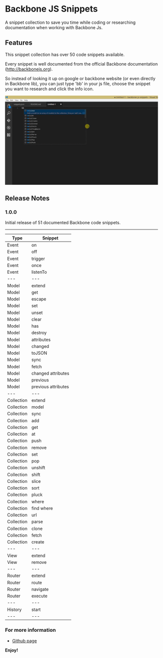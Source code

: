 # Backbone JS Snippets

A snippet collection to save you time while coding or researching documentation when working with Backbone Js.

## Features

This snippet collection has over 50 code snippets available.

Every snippet is well documented from the official Backbone documentation (http://backbonejs.org). 


So instead of looking it up on google or backbone website (or even directly in Backbone lib), you can just type 'bb' in your js file, choose the snippet you want to research and click the info icon.

![feature 1](media/video2.gif)

## Release Notes 

### 1.0.0

Initial release of 51 documented Backbone code snippets.

-----------------------------------------------------------------------------------------------------------
| Type  | Snippet  |
|---|---|
| Event  | on  |
| Event  | off  |
| Event  | trigger  |
| Event  | once  |
| Event  | listenTo  |
|---|---|
| Model  | extend  |
| Model  | get  |
| Model  | escape  |
| Model  | set  |
| Model  | unset  |
| Model  | clear  |
| Model  | has  |
| Model  | destroy  |
| Model  | attributes  |
| Model  | changed  |
| Model  | toJSON  |
| Model  | sync  |
| Model  | fetch  |
| Model  | changed attributes  |
| Model  | previous  |
| Model  | previous attributes  |
|---|---|
| Collection  | extend  |
| Collection  | model  |
| Collection  | sync  |
| Collection  | add  |
| Collection  | get  |
| Collection  | at  |
| Collection  | push  |
| Collection  | remove  |
| Collection  | set  |
| Collection  | pop  |
| Collection  | unshift  |
| Collection  | shift  |
| Collection  | slice  |
| Collection  | sort  |
| Collection  | pluck  |
| Collection  | where  |
| Collection  | find where  |
| Collection  | url  |
| Collection  | parse  |
| Collection  | clone  |
| Collection  | fetch  |
| Collection  | create  |
|---|---|
| View  | extend  |
| View  | remove  |
|---|---|
| Router  | extend  |
| Router  | route  |
| Router  | navigate  |
| Router  | execute  |
|---|---|
| History  | start  |
|---|---|

### For more information

* [Github page](https://github.com/IoanaApetrei/BackboneSnippets)

**Enjoy!**